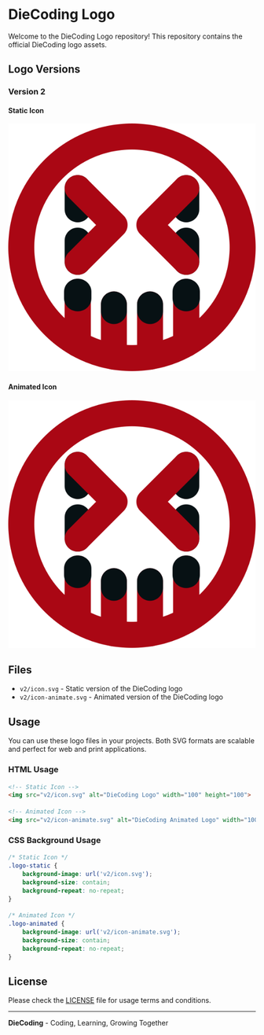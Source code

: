 # DieCoding Logo

Welcome to the DieCoding Logo repository! This repository contains the official DieCoding logo assets.

## Logo Versions

### Version 2

#### Static Icon

![DieCoding Static Icon](v2/icon.svg)

#### Animated Icon

![DieCoding Animated Icon](v2/icon-animate.svg)

## Files

- `v2/icon.svg` - Static version of the DieCoding logo
- `v2/icon-animate.svg` - Animated version of the DieCoding logo

## Usage

You can use these logo files in your projects. Both SVG formats are scalable and perfect for web and print applications.

### HTML Usage

```html
<!-- Static Icon -->
<img src="v2/icon.svg" alt="DieCoding Logo" width="100" height="100">

<!-- Animated Icon -->
<img src="v2/icon-animate.svg" alt="DieCoding Animated Logo" width="100" height="100">
```

### CSS Background Usage

```css
/* Static Icon */
.logo-static {
    background-image: url('v2/icon.svg');
    background-size: contain;
    background-repeat: no-repeat;
}

/* Animated Icon */
.logo-animated {
    background-image: url('v2/icon-animate.svg');
    background-size: contain;
    background-repeat: no-repeat;
}
```

## License

Please check the [LICENSE](LICENSE) file for usage terms and conditions.

---

**DieCoding** - Coding, Learning, Growing Together
